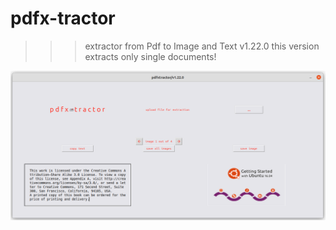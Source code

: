 # pdfx-tractor
>>> extractor from Pdf to Image and Text v1.22.0
>>> this version extracts only single documents!

![](https://github.com/finiunix/pdfx-tractor/blob/main/pdfxtractorRD.png)
